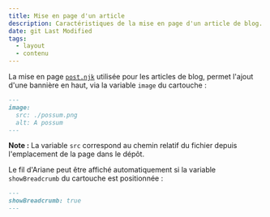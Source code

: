 ```yaml
---
title: Mise en page d'un article
description: Caractéristiques de la mise en page d'un article de blog.
date: git Last Modified
tags:
  - layout
  - contenu
---
```

La mise en page [`post.njk`](_includes/layouts/post.njk) utilisée pour les articles de blog, permet l'ajout d'une bannière en haut, via la variable `image` du cartouche :

```markdown
---
image:
  src: ./possum.png
  alt: A possum
---
```

**Note :** La variable `src` correspond au chemin relatif du fichier depuis l'emplacement de la page dans le dépôt.

Le fil d'Ariane peut être affiché automatiquement si la variable `showBreadcrumb` du cartouche est positionnée :

```markdown
---
showBreadcrumb: true
---
```